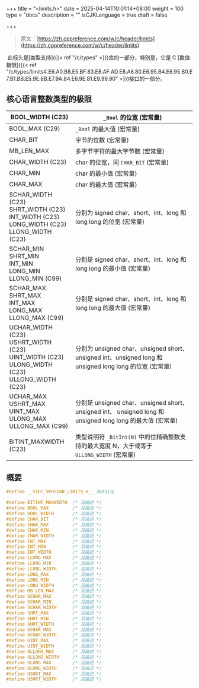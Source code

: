 +++
title = "<limits.h>"
date = 2025-04-14T10:01:14+08:00
weight = 100
type = "docs"
description = ""
isCJKLanguage = true
draft = false

+++

> 原文：[https://zh.cppreference.com/w/c/header/limits](https://zh.cppreference.com/w/c/header/limits)

​	此标头是[类型支持]({{< ref "/c/types" >}})库的一部分，特别是，它是 C [数值极限]({{< ref "/c/types/limits#.E6.A0.B8.E5.BF.83.E8.AF.AD.E8.A8.80.E6.95.B4.E6.95.B0.E7.B1.BB.E5.9E.8B.E7.9A.84.E6.9E.81.E9.99.90" >}})接口的一部分。

## 核心语言整数类型的极限

| BOOL_WIDTH (C23)<br />                                       | `_Bool` 的位宽 (宏常量)                                      |
| ------------------------------------------------------------ | ------------------------------------------------------------ |
| BOOL_MAX (C29)<br />                                         | `_Bool` 的最大值 (宏常量)                                    |
| CHAR_BIT<br />                                               | 字节的位数 (宏常量)                                          |
| MB_LEN_MAX<br />                                             | 多字节字符的最大字节数 (宏常量)                              |
| CHAR_WIDTH (C23)<br />                                       | char 的位宽，同 `CHAR_BIT` (宏常量)                          |
| CHAR_MIN<br />                                               | char 的最小值 (宏常量)                                       |
| CHAR_MAX<br />                                               | char 的最大值 (宏常量)                                       |
| SCHAR_WIDTH (C23)<br />SHRT_WIDTH (C23)<br />INT_WIDTH (C23)<br />LONG_WIDTH (C23)<br />LLONG_WIDTH (C23)<br /> | 分别为 signed char、short、int、long 和 long long 的位宽 (宏常量) |
| SCHAR_MIN <br />SHRT_MIN <br />INT_MIN <br />LONG_MIN <br />LLONG_MIN (C99)<br /> | 分别是 signed char、short、int、long 和 long long 的最小值 (宏常量) |
| SCHAR_MAX <br />SHRT_MAX <br />INT_MAX <br />LONG_MAX <br />LLONG_MAX (C99)<br /> | 分别是 signed char、short、int、long 和 long long 的最大值 (宏常量) |
| UCHAR_WIDTH (C23)<br />USHRT_WIDTH (C23)<br />UINT_WIDTH (C23)<br />ULONG_WIDTH (C23)<br />ULLONG_WIDTH (C23)<br /> | 分别为 unsigned char、unsigned short、unsigned int、unsigned long 和 unsigned long long 的位宽 (宏常量) |
| UCHAR_MAX <br />USHRT_MAX <br />UINT_MAX <br />ULONG_MAX <br />ULLONG_MAX (C99)<br /> | 分别是 unsigned char、unsigned short、unsigned int、 unsigned long 和 unsigned long long 的最大值 (宏常量) |
| BITINT_MAXWIDTH (C23)<br />                                  | 类型说明符 `_BitInt(N)` 中的位精确整数支持的最大宽度 N，大于或等于 `ULLONG_WIDTH` (宏常量) |

## 概要

```c
#define __STDC_VERSION_LIMITS_H__ 202311L
 
#define BITINT_MAXWIDTH  /* 见描述 */
#define BOOL_MAX         /* 见描述 */
#define BOOL_WIDTH       /* 见描述 */
#define CHAR_BIT         /* 见描述 */
#define CHAR_MAX         /* 见描述 */
#define CHAR_MIN         /* 见描述 */
#define CHAR_WIDTH       /* 见描述 */
#define INT_MAX          /* 见描述 */
#define INT_MIN          /* 见描述 */
#define INT_WIDTH        /* 见描述 */
#define LLONG_MAX        /* 见描述 */
#define LLONG_MIN        /* 见描述 */
#define LLONG_WIDTH      /* 见描述 */
#define LONG_MAX         /* 见描述 */
#define LONG_MIN         /* 见描述 */
#define LONG_WIDTH       /* 见描述 */
#define MB_LEN_MAX       /* 见描述 */
#define SCHAR_MAX        /* 见描述 */
#define SCHAR_MIN        /* 见描述 */
#define SCHAR_WIDTH      /* 见描述 */
#define SHRT_MAX         /* 见描述 */
#define SHRT_MIN         /* 见描述 */
#define SHRT_WIDTH       /* 见描述 */
#define UCHAR_MAX        /* 见描述 */
#define UCHAR_WIDTH      /* 见描述 */
#define UINT_MAX         /* 见描述 */
#define UINT_WIDTH       /* 见描述 */
#define ULLONG_MAX       /* 见描述 */
#define ULLONG_WIDTH     /* 见描述 */
#define ULONG_MAX        /* 见描述 */
#define ULONG_WIDTH      /* 见描述 */
#define USHRT_MAX        /* 见描述 */
#define USHRT_WIDTH      /* 见描述 */
```
